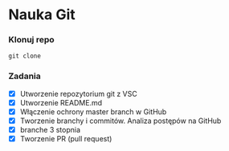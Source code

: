 # Nauka Git

### Klonuj repo
```
git clone
```
### Zadania
- [x] Utworzenie repozytorium git z VSC
- [x] Utworzenie README.md
- [x] Włączenie ochrony master branch w GitHub
- [X] Tworzenie branchy i commitów. Analiza postępów na GitHub
- [X] branche 3 stopnia
- [X] Tworzenie PR (pull request)
